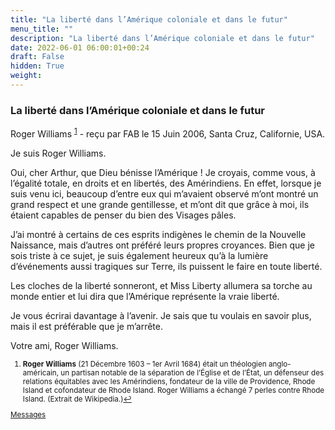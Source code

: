 ```yaml
---
title: "La liberté dans l’Amérique coloniale et dans le futur"
menu_title: ""
description: "La liberté dans l’Amérique coloniale et dans le futur"
date: 2022-06-01 06:00:01+00:24
draft: False
hidden: True
weight:
---
```

### La liberté dans l’Amérique coloniale et dans le futur

Roger Williams <sup id="a1">[1](#f1)</sup> - reçu par FAB le 15 Juin 2006, Santa Cruz, Californie, USA.

Je suis Roger Williams.

Oui, cher Arthur, que Dieu bénisse l’Amérique ! Je croyais, comme vous, à l’égalité totale, en droits et en libertés, des Amérindiens. En effet, lorsque je suis venu ici, beaucoup d’entre eux qui m’avaient observé m’ont montré un grand respect et une grande gentillesse, et m’ont dit que grâce à moi, ils étaient capables de penser du bien des Visages pâles.

J’ai montré à certains de ces esprits indigènes le chemin de la Nouvelle Naissance, mais d’autres ont préféré leurs propres croyances. Bien que je sois triste à ce sujet, je suis également heureux qu’à la lumière d’événements aussi tragiques sur Terre, ils puissent le faire en toute liberté.

Les cloches de la liberté sonneront, et Miss Liberty allumera sa torche au monde entier et lui dira que l’Amérique représente la vraie liberté.

Je vous écrirai davantage à l’avenir. Je sais que tu voulais en savoir plus, mais il est préférable que je m’arrête.

Votre ami, Roger Williams.
<small>

1. <large id="f1"> **Roger Williams** (21 Décembre 1603 – 1er Avril 1684) était un théologien anglo-américain, un partisan notable de la séparation de l’Église et de l’État, un défenseur des relations équitables avec les Amérindiens, fondateur de la ville de Providence, Rhode Island et cofondateur de Rhode Island. Roger Williams a échangé 7 perles contre Rhode Island. (Extrait de Wikipedia.)[↩](#a1)

[Messages](/fr-contemporary-messages/fr-contemporary-messages-by-date-order/fr-contemporary-messages-2006)
